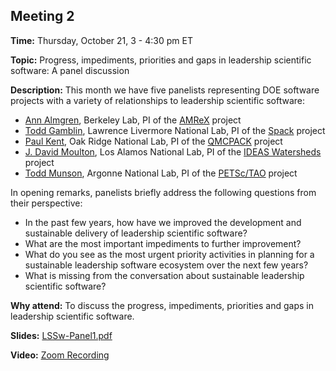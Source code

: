 ## Meeting 2

**Time:** Thursday, October 21, 3 - 4:30 pm ET

**Topic:** Progress, impediments, priorities and gaps in leadership scientific software: A panel discussion

**Description:** This month we have five panelists representing DOE software projects with a variety of relationships to leadership scientific software:
- [Ann Almgren](https://ccse.lbl.gov/people/almgren/), Berkeley Lab, PI of the [AMReX](https://amrex-codes.github.io) project
- [Todd Gamblin](https://people.llnl.gov/gamblin2), Lawrence Livermore National Lab, PI of the [Spack](https://github.com/spack) project
- [Paul Kent](https://web.ornl.gov/~kentpr/), Oak Ridge National Lab, PI of the [QMCPACK](https://qmcpack.org) project
- [J. David Moulton](https://github.com/jd-moulton), Los Alamos National Lab, PI of the [IDEAS Watersheds](https://ideas-productivity.org/ideas-watersheds/ideas-watersheds-team/) project
- [Todd Munson](https://www.mcs.anl.gov/~tmunson/), Argonne National Lab, PI of the [PETSc/TAO](https://petsc.org/) project

In opening remarks, panelists briefly address the following questions from their perspective:
- In the past few years, how have we improved the development and sustainable delivery of leadership scientific software?
- What are the most important impediments to further improvement?
- What do you see as the most urgent priority activities in planning for a sustainable leadership software ecosystem over the next few years?
- What is missing from the conversation about sustainable leadership scientific software?

**Why attend:** To discuss the progress, impediments, priorities and gaps in leadership scientific software.

**Slides:** [LSSw-Panel1.pdf](files/LSSw-Panel1.pdf)

**Video:** [Zoom Recording]()
